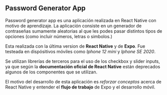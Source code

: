 ## Password Generator App

Password generator app es una aplicación realizada en React Native con motivo de aprendizaje. La aplicación consiste en un generador de contraseñas sumamente aleatorias
al que les podes pasar distintos tipos de opciones (como incluir números, letras o simbolos.)

Esta realizada con la última version de **React Native** y de **Expo**. Fue testeada en dispósitivos móviles como _Iphone 12 mini_ y _Iphone SE 2020_.

Se utilizan librerías de terceros para el uso de los checkbox y slider inputs, ya que según la **documentación oficial de React Native** están deprecados algunos de los componentes que se utilizan.

El motivo del desarrollo de esta aplicación es _reforzar conceptos_ acerca de React Native y entender el **flujo de trabajo** de Expo y el desarrollo móvil.
